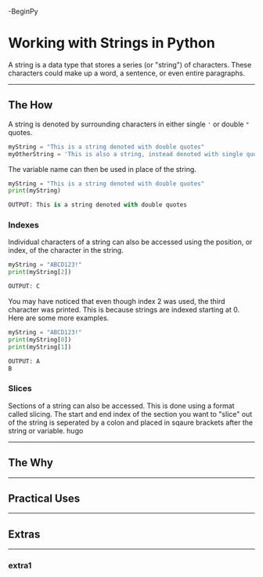 -BeginPy
# Working with Strings in Python

A string is a data type that stores a series (or "string") of characters. These characters could make up a word, a sentence, or even entire paragraphs. 

---

## The How

A string is denoted by surrounding characters in either single `'` or double `"` quotes.

```py
myString = "This is a string denoted with double quotes"
myOtherString = 'This is also a string, instead denoted with single quotes'
```
The variable name can then be used in place of the string.

```py
myString = "This is a string denoted with double quotes"
print(myString)

OUTPUT: This is a string denoted with double quotes
```

### Indexes

Individual characters of a string can also be accessed using the position, or index, of the character in the string.

```py
myString = "ABCD123!"
print(myString[2])

OUTPUT: C
```
You may have noticed that even though index 2 was used, the third character was printed. This is because strings are indexed starting at 0. Here are some more examples.

```py
myString = "ABCD123!"
print(myString[0])
print(myString[1])

OUTPUT: A
B
```

### Slices

Sections of a string can also be accessed. This is done using a format called slicing. The start and end index of the section you want to "slice" out of the string is seperated by a colon and placed in sqaure brackets after the string or variable.
hugo 

---

## The Why

---

## Practical Uses

---

## Extras

---

### extra1
